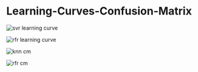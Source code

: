 # Learning-Curves-Confusion-Matrix

![svr learning curve](https://user-images.githubusercontent.com/80234350/127791542-017281b8-29d7-4a9d-a5a6-af976e5ed3a2.png) 


![rfr learning curve](https://user-images.githubusercontent.com/80234350/127791664-84d4d27b-3933-4876-82d8-29a9190572c9.png)


![knn cm](https://user-images.githubusercontent.com/80234350/127791724-bf1f327f-c8db-42a5-b58a-e44559359c4c.png)


![rfr cm](https://user-images.githubusercontent.com/80234350/127791772-a86717d7-393b-4089-8173-4beff1ff658b.png)


